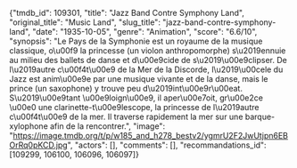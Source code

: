 {"tmdb_id": 109301, "title": "Jazz Band Contre Symphony Land", "original_title": "Music Land", "slug_title": "jazz-band-contre-symphony-land", "date": "1935-10-05", "genre": "Animation", "score": "6.6/10", "synopsis": "Le Pays de la Symphonie est un royaume de la musique classique, o\u00f9 la princesse (un violon anthropomorphe) s\u2019ennuie au milieu des ballets de danse et d\u00e9cide de s\u2019\u00e9clipser.  De l\u2019autre c\u00f4t\u00e9 de la Mer de la Discorde, l\u2019\u00cele du Jazz est anim\u00e9e par une musique vivante et de la danse, mais le prince (un saxophone) y trouve peu d\u2019int\u00e9r\u00eat. S\u2019\u00e9tant \u00e9loign\u00e9, il aper\u00e7oit, gr\u00e2ce \u00e0 une clarinette-t\u00e9lescope, la princesse de l\u2019autre c\u00f4t\u00e9 de la mer. Il traverse rapidement la mer sur une barque-xylophone afin de la rencontrer.", "image": "https://image.tmdb.org/t/p/w185_and_h278_bestv2/ygmrU2F2JwUtjpn6EBOrRq0pKCD.jpg", "actors": [], "comments": [], "recommandations_id": [109299, 106100, 106096, 106097]}